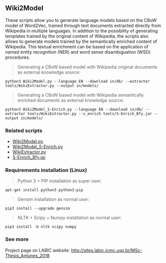 ## Wiki2Model
These scripts allow you to generate language models based on the CBoW model of Word2Vec, trained through text documents extracted directly from Wikipedia in multiple languages. In addition to the possibility of generating templates trained by the original content of Wikipedia, the scripts also allows to generate models trained by the semantically enriched content of Wikipedia. This textual enrichment can be based on the application of named entity recognition (NER) and word sense disambiguation (WSD) procedures.
> Generating a CBoW based model with Wikipedia original documents as external knowledge source:
```
python3 Wiki2Model.py --language EN --download in/db/ --extractor tools/WikiExtractor.py --output in/models/
```
> Generating a CBoW based model with Wikipedia semantically enriched documents as external knowledge source:
```
python3 Wiki2Model_S-Enrich.py --language EN --download in/db/ --extractor tools/WikiExtractor.py --s_enrich tools/S-Enrich_Bfy.jar --output in/models/
```


### Related scripts
* [Wiki2Model.py](https://github.com/joao8tunes/Wiki2Model/blob/master/Wiki2Model.py)
* [Wiki2Model_S-Enrich.py](https://github.com/joao8tunes/Wiki2Model/blob/master/Wiki2Model_S-Enrich.py)
* [WikiExtractor.py](https://github.com/joao8tunes/Wiki2Model/blob/master/WikiExtractor.py)
* [S-Enrich_Bfy.jar](https://github.com/joao8tunes/S-Enrich/blob/master/S-Enrich_Bfy/executable/S-Enrich_Bfy.jar)


### Requirements installation (Linux)
> Python 3 + PIP installation as super user:
```
apt-get install python3 python3-pip
```
> Gensim installation as normal user:
```
pip3 install --upgrade gensim
```
> NLTK + Scipy + Numpy installation as normal user:
```
pip3 install -U nltk scipy numpy
```


### See more
Project page on LABIC website: http://sites.labic.icmc.usp.br/MSc-Thesis_Antunes_2018
